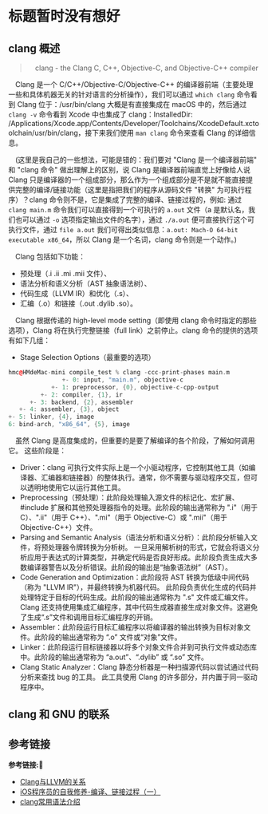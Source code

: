 # 标题暂时没有想好

## clang 概述

> &emsp;clang - the Clang C, C++, Objective-C, and Objective-C++ compiler

&emsp;Clang 是一个 C/C++/Objective-C/Objective-C++ 的编译器前端（主要处理一些和具体机器无关的针对语言的分析操作），我们可以通过 `which clang` 命令看到 Clang 位于：/usr/bin/clang 大概是有直接集成在 macOS 中的，然后通过 `clang -v` 命令看到 Xcode 中也集成了 clang：InstalledDir: /Applications/Xcode.app/Contents/Developer/Toolchains/XcodeDefault.xctoolchain/usr/bin/clang，接下来我们使用 `man clang` 命令来查看 Clang 的详细信息。

&emsp;(这里是我自己的一些想法，可能是错的：我们要对 "Clang 是一个编译器前端" 和 "clang 命令" 做出理解上的区别，说 Clang 是编译器前端直觉上好像给人说 Clang 只是编译器的一个组成部分，那么作为一个组成部分是不是就不能直接提供完整的编译/链接功能（这里是指把我们的程序从源码文件 "转换" 为可执行程序）？clang 命令则不是，它是集成了完整的编译、链接过程的，例如: 通过 `clang main.m` 命令我们可以直接得到一个可执行的 `a.out` 文件（a 是默认名，我们也可以通过 `-o` 选项指定输出文件的名字），通过 `./a.out` 便可直接执行这个可执行文件，通过 `file a.out` 我们可得出类似信息：`a.out: Mach-O 64-bit executable x86_64`，所以 Clang 是一个名词，clang 命令则是一个动作。)

&emsp;Clang 包括如下功能：

+ 预处理（.i .ii .mi .mii 文件）、
+ 语法分析和语义分析（AST 抽象语法树）、
+ 代码生成（LLVM IR）和优化（.s）、
+ 汇编（.o）和链接（.out .dylib .so）。
 
&emsp;Clang 根据传递的 high-level mode setting（即使用 clang 命令时指定的那些选项），Clang 将在执行完整链接（full link）之前停止。clang 命令的提供的选项有如下几组：

+ Stage Selection Options（最重要的选项）

```c++
hmc@HMdeMac-mini compile_test % clang -ccc-print-phases main.m
               +- 0: input, "main.m", objective-c
            +- 1: preprocessor, {0}, objective-c-cpp-output
         +- 2: compiler, {1}, ir
      +- 3: backend, {2}, assembler
   +- 4: assembler, {3}, object
+- 5: linker, {4}, image
6: bind-arch, "x86_64", {5}, image
```

&emsp;虽然 Clang 是高度集成的，但重要的是要了解编译的各个阶段，了解如何调用它。 这些阶段是：


+ Driver：clang 可执行文件实际上是一个小驱动程序，它控制其他工具（如编译器、汇编器和链接器）的整体执行。通常，你不需要与驱动程序交互，但可以透明地使用它以运行其他工具。
+ Preprocessing（预处理）：此阶段处理输入源文件的标记化、宏扩展、#include 扩展和其他预处理器指令的处理。此阶段的输出通常称为 ".i"（用于 C）、".ii"（用于 C++）、".mi"（用于 Objective-C）或 ".mii"（用于 Objective-C++）文件。
+ Parsing and Semantic Analysis（语法分析和语义分析）：此阶段分析输入文件，将预处理器令牌转换为分析树。 一旦采用解析树的形式，它就会将语义分析应用于表达式的计算类型，并确定代码是否良好形成。此阶段负责生成大多数编译器警告以及分析错误。此阶段的输出是“抽象语法树”（AST）。
+ Code Generation and Optimization：此阶段将 AST 转换为低级中间代码（称为 "LLVM IR"），并最终转换为机器代码。 此阶段负责优化生成的代码并处理特定于目标的代码生成。此阶段的输出通常称为 ".s" 文件或汇编文件。Clang 还支持使用集成汇编程序，其中代码生成器直接生成对象文件。这避免了生成“.s”文件和调用目标汇编程序的开销。
+ Assembler：此阶段运行目标汇编程序以将编译器的输出转换为目标对象文件。此阶段的输出通常称为 “.o” 文件或“对象”文件。
+ Linker：此阶段运行目标链接器以将多个对象文件合并到可执行文件或动态库中。此阶段的输出通常称为 “a.out”、“.dylib” 或 “.so” 文件。
+ Clang Static Analyzer：Clang 静态分析器是一种扫描源代码以尝试通过代码分析来查找 bug 的工具。 此工具使用 Clang 的许多部分，并内置于同一驱动程序中。

## clang 和 GNU 的联系



## 参考链接
**参考链接:🔗**
+ [Clang与LLVM的关系](https://blog.csdn.net/u010164190/article/details/104901279)
+ [iOS程序员的自我修养-编译、链接过程（一）](https://juejin.cn/post/6844903912147795982)
+ [clang常用语法介绍](https://www.jianshu.com/p/96058bf1ecc2)
